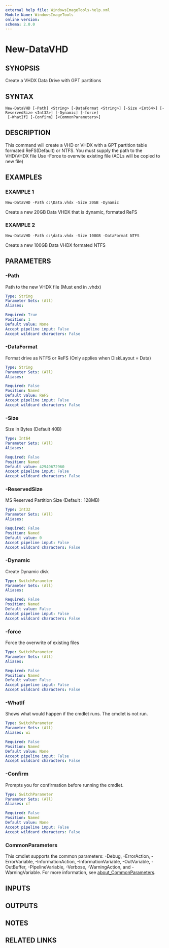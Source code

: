 ```yaml
---
external help file: WindowsImageTools-help.xml
Module Name: WindowsImageTools
online version:
schema: 2.0.0
---
```


# New-DataVHD

## SYNOPSIS
Create a VHDX Data Drive with GPT partitions

## SYNTAX

```
New-DataVHD [-Path] <String> [-DataFormat <String>] [-Size <Int64>] [-ReservedSize <Int32>] [-Dynamic] [-force]
 [-WhatIf] [-Confirm] [<CommonParameters>]
```

## DESCRIPTION
This command will create a VHD or VHDX with a GPT partition table
formated ReFS(Default) or NTFS.
You must supply the path to the VHD/VHDX file
Use -Force to overwite existing file (ACLs will be copied to new file)

## EXAMPLES

### EXAMPLE 1
```
New-DataVHD -Path c:\Data.vhdx -Size 20GB -Dynamic
```

Creats a new 20GB Data VHDX that is dynamic, formated ReFS

### EXAMPLE 2
```
New-DataVHD -Path c:\data.vhdx -Size 100GB -DataFormat NTFS
```

Creats a new 100GB Data VHDX formated NTFS

## PARAMETERS

### -Path
Path to the new VHDX file (Must end in .vhdx)

```yaml
Type: String
Parameter Sets: (All)
Aliases:

Required: True
Position: 1
Default value: None
Accept pipeline input: False
Accept wildcard characters: False
```

### -DataFormat
Format drive as NTFS or ReFS (Only applies when DiskLayout = Data)

```yaml
Type: String
Parameter Sets: (All)
Aliases:

Required: False
Position: Named
Default value: ReFS
Accept pipeline input: False
Accept wildcard characters: False
```

### -Size
Size in Bytes (Default 40B)

```yaml
Type: Int64
Parameter Sets: (All)
Aliases:

Required: False
Position: Named
Default value: 42949672960
Accept pipeline input: False
Accept wildcard characters: False
```

### -ReservedSize
MS Reserved Partition Size (Default : 128MB)

```yaml
Type: Int32
Parameter Sets: (All)
Aliases:

Required: False
Position: Named
Default value: 0
Accept pipeline input: False
Accept wildcard characters: False
```

### -Dynamic
Create Dynamic disk

```yaml
Type: SwitchParameter
Parameter Sets: (All)
Aliases:

Required: False
Position: Named
Default value: False
Accept pipeline input: False
Accept wildcard characters: False
```

### -force
Force the overwrite of existing files

```yaml
Type: SwitchParameter
Parameter Sets: (All)
Aliases:

Required: False
Position: Named
Default value: False
Accept pipeline input: False
Accept wildcard characters: False
```

### -WhatIf
Shows what would happen if the cmdlet runs.
The cmdlet is not run.

```yaml
Type: SwitchParameter
Parameter Sets: (All)
Aliases: wi

Required: False
Position: Named
Default value: None
Accept pipeline input: False
Accept wildcard characters: False
```

### -Confirm
Prompts you for confirmation before running the cmdlet.

```yaml
Type: SwitchParameter
Parameter Sets: (All)
Aliases: cf

Required: False
Position: Named
Default value: None
Accept pipeline input: False
Accept wildcard characters: False
```

### CommonParameters
This cmdlet supports the common parameters: -Debug, -ErrorAction, -ErrorVariable, -InformationAction, -InformationVariable, -OutVariable, -OutBuffer, -PipelineVariable, -Verbose, -WarningAction, and -WarningVariable. For more information, see [about_CommonParameters](http://go.microsoft.com/fwlink/?LinkID=113216).

## INPUTS

## OUTPUTS

## NOTES

## RELATED LINKS
